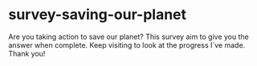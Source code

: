# survey-saving-our-planet
Are you taking action to save our planet? This survey aim to give you the answer when complete. Keep visiting to look at the progress I´ve made. Thank you!
